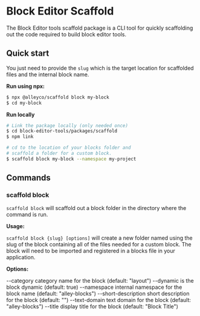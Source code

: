 # Block Editor Scaffold

The Block Editor tools scaffold package is a CLI tool for quickly scaffolding out the code required to build block editor tools.

## Quick start

You just need to provide the `slug` which is the target location for scaffolded files and the internal block name.

**Run using npx:**

```bash
$ npx @alleyco/scaffold block my-block
$ cd my-block
```

**Run locally**

```bash
# Link the package locally (only needed once)
$ cd block-editor-tools/packages/scaffold
$ npm link

# cd to the location of your blocks folder and
# scaffold a folder for a custom block.
$ scaffold block my-block --namespace my-project
```

## Commands

### scaffold block

`scaffold block` will scaffold out a block folder in the directory where the command is run.

**Usage:**

`scaffold block {slug} [options]` will create a new folder named using the slug of the block containing all of the files needed for a custom block. The block will need to be imported and registered in a blocks file in your application.

**Options:**

  --category <value>           category name for the block (default: "layout")
  --dynamic <value>            is the block dynamic (default: true)
  --namespace <value>          internal namespace for the block name (default: "alley-blocks")
  --short-description <value>  short description for the block (default: "")
  --text-domain <value>        text domain for the block (default: "alley-blocks")
  --title <value>              display title for the block (default: "Block Title")
